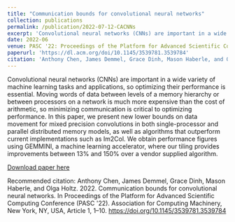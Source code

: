 ```yaml
---
title: "Communication bounds for convolutional neural networks"
collection: publications
permalink: /publication/2022-07-12-CACNNs
excerpt: 'Convolutional neural networks (CNNs) are important in a wide variety of machine learning tasks and applications, so optimizing their performance is essential.'
date: 2022-06
venue: PASC '22: Proceedings of the Platform for Advanced Scientific Computing Conference'
paperurl: 'https://dl.acm.org/doi/10.1145/3539781.3539784'
citation: 'Anthony Chen, James Demmel, Grace Dinh, Mason Haberle, and Olga Holtz. 2022. Communication bounds for convolutional neural networks. In Proceedings of the Platform for Advanced Scientific Computing Conference (PASC '22). Association for Computing Machinery, New York, NY, USA, Article 1, 1–10. https://doi.org/10.1145/3539781.3539784'
---
```


Convolutional neural networks (CNNs) are important in a wide variety of machine learning tasks and applications, so optimizing their performance is essential. Moving words of data between levels of a memory hierarchy or between processors on a network is much more expensive than the cost of arithmetic, so minimizing communication is critical to optimizing performance. In this paper, we present new lower bounds on data movement for mixed precision convolutions in both single-processor and parallel distributed memory models, as well as algorithms that outperform current implementations such as Im2Col. We obtain performance figures using GEMMINI, a machine learning accelerator, where our tiling provides improvements between 13% and 150% over a vendor supplied algorithm.

[Download paper here](https://arxiv.org/abs/2204.08279)

Recommended citation: Anthony Chen, James Demmel, Grace Dinh, Mason Haberle, and Olga Holtz. 2022. Communication bounds for convolutional neural networks. In Proceedings of the Platform for Advanced Scientific Computing Conference (PASC '22). Association for Computing Machinery, New York, NY, USA, Article 1, 1–10. https://doi.org/10.1145/3539781.3539784